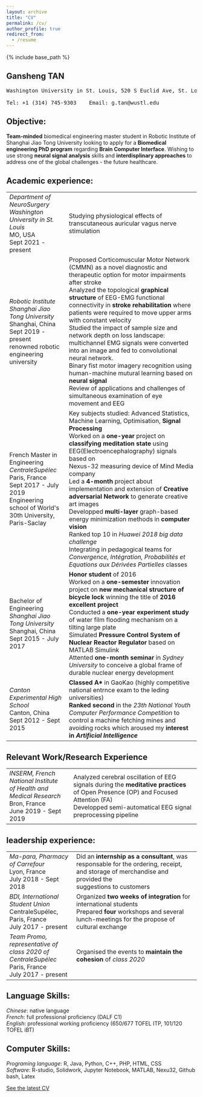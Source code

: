 ```yaml
---
layout: archive
title: "CV"
permalink: /cv/
author_profile: true
redirect_from:
  - /resume
---
```


{% include base_path %}

## Gansheng TAN 
<pre>
Washington University in St. Louis, 520 S Euclid Ave, St. Louis, MO 63110, USA <br>
Tel: +1 (314) 745-9303    Email: g.tan@wustl.edu 
</pre>

## Objective:
**Team-minded** biomedical engineering master student in Robotic Institute of Shanghai Jiao Tong University looking to apply for a **Biomedical engineering PhD program** regarding **Brain Computer Interface**. Wishing to use strong **neural signal analysis** skills and **interdisplinary approaches** to address one of the global challenges - the future healthcare.

## Academic experience:

<table border="0">
<tr>
     <td><i>Department of NeuroSurgery</i><br>
      <i>Washington University in St. Louis</i><br>
        MO, USA<br>
        Sept 2021 - present<br>
   </td>
    <td>
      Studying physiological effects of transcutaneous auricular vagus nerve stimulation <br>
   </td>
 </tr>
 
<tr>
    <td><i>Robotic Institute</i><br>
      <i>Shanghai Jiao Tong University</i><br>
        Shanghai, China<br>
        Sept 2019 - present<br>
        renowned robotic engineering university
   </td>
    <td>
      Proposed Corticomuscular Motor Network (CMMN) as a novel diagnostic and therapeutic option for motor impairments after stroke <br> 
      Analyzed the topological <b>graphical structure</b> of EEG-EMG functional connectivity in <b>stroke rehabilitation</b> where patients were required to move upper arms with constant velocity <br>
      Studied the impact of sample size and network depth on loss landscape: multichannel EMG signals were converted into an image and fed to convolutional neural network. <br>
      Binary fist motor imagery recognition using human-machine mutural learning based on <b>neural signal</b><br>
      Review of applications and challenges of simultaneous examination of eye movement and EEG<br>
    </td>
 </tr>
  
 <tr>
    <td>French Master in Engineering<br>
      <i>CentraleSupélec</i><br>
        Paris, France<br>
        Sept 2017 - July 2019<br>
        Engineering school of World's <br>
      30th University, Paris-Saclay
   </td>
    <td>
      Key subjects studied: Advanced Statistics, Machine Learning, Optimisation, <b>Signal Processing</b><br>
      Worked on a <b>one-year</b> project on <b>classifying meditation state</b> using EEG(Electroencephalography) signals based on<br>
      Nexus-32 measuring device of Mind Media company<br>
      Led a <b>4-month</b> project about implementation and extension of <b>Creative adversarial Network</b> to generate creative art images <br>
      Developped <b>multi-layer</b> graph-based energy minimization methods in <b>computer vision</b><br>
      Ranked top 10 in <i>Huawei 2018 big data challenge</i><br>
      Integrating in pedagogical teams for <i>Convergence, Intégration, Probabilités et Equations aux Dérivées Partielles</i> classes
   </td>
 </tr>
  
 <tr>
    <td>Bachelor of Engineering<br>
      <i>Shanghai Jiao Tong University</i><br>
        Shanghai, China<br>
        Sept 2015 - July 2017
   </td> 
  <td>
    <b>Honor student</b> of 2016<br>
    Worked on a <b>one-semester</b> innovation project on <b>new mechanical structure of bicycle lock </b>winning the title of <b>2016<br>
    excellent project</b><br>
    Conducted a <b>one-year experiment study</b> of water film flooding mechanism on a tilting large plate<br>
    Simulated <b>Pressure Control System of Nuclear Reactor Regulator</b> based on MATLAB Simulink<br>
    Attented <b>one-month seminar</b> in <i>Sydney University</i> to conceive a global frame of durable nuclear energy development    
  </td>
 </tr>
 
 <tr>
  <td>
    <i>Canton Experimental High School</i><br>
    Canton, China<BR>
    Sept 2012 - Sept 2015
    </td>
  <td>
    <b>Classed A*</b> in GaoKao (highly competitive national entrnce exam to the leding universities)<br>
    <b>Ranked second</b> in the <i>23th National Youth Computer Performance Competition</i> to control a machine fetching mines and<br>
    avoiding rocks which aroused my <b>interest in <i>Artificial Intelligence</i></b>
    </td>
  </tr>
 
</table>

## Relevant Work/Research Experience
<table border="0">
 
 <tr>
    <td>
      <i>INSERM, French National Institute <br>
      of Health and Medical Research</i><br>
      Bron, France<br>
      June 2019 - Sept 2019
   </td>
    <td>
      Analyzed cerebral oscillation of EEG signals during the <b>meditative practices</b> <br>
      of Open Presence (OP) and Focused Attention (FA)<br>
      <!---
      Searching unique EEG-based or MEG-based indicator for expert meditator comparing to novice<br>
      --->
      Developped semi-automatical EEG signal preprocessing pipeline
   </td>
 </tr>
 </table>

## leadership experience:
<table border="0">
 
 <tr>
    <td><i>Ma-para, Pharmacy of Carrefour</i><br>
        Lyon, France<br>
        July 2018 - Sept 2018
   </td>
    <td>
      Did an <b>internship as a consultant</b>, was responsable for the ordering, receipt, and storage of merchandise and provided the<br>
      suggestions to customers
   </td>
 </tr>
  
 <tr>
    <td><i>BDI, International Student Union</i><br>
        CentraleSupélec, Paris, France<br>
        July 2017 - present
   </td> 
  <td>
    Organized <b>two weeks of integration</b> for international students<br>
    Prepared <b>four</b> workshops and several lunch-meetings for the propose of cultural exchange   
  </td>
 </tr>
 
 <tr>
    <td><i>Team Promo, representative of <br>
      class 2020 of CentraleSupélec </i><br>
        Paris, France<br>
        July 2017 - present
   </td> 
  <td>
    Organised the events to <b>maintain the cohesion</b> of <i>class 2020</i><br>
  </td>
 </tr>
 </table>
  
## Language Skills:
*Chinese*: native language<br>
*French*: full professional proficiency (DALF C1)<br>
*English*: professional working proficiency (650/677 TOFEL ITP, 101/120 TOFEL iBT)<br>

## Computer Skills:
*Programing language*: R, Java, Python, C++, PHP, HTML, CSS<br>
*Software*: R-studio, Solidwork, Jupyter Notebook, MATLAB, Nexu32, Github bash, Latex

<!---
## Reference available on request:
NO
|-|-|-|
| :-: |--| :-: |
|Professor *Antoine Chaillet*<br>CentraleSupélec, Université Paris-Saclay|         |Director *Maria-Soledad Verstraete*<br>CentraleSupélec, Université Paris-Saclay|
Display
| | &nbsp; &nbsp; &nbsp;&nbsp; &nbsp; &nbsp; &nbsp; &nbsp; &nbsp; &nbsp; &nbsp; &nbsp; &nbsp; &nbsp; &nbsp; &nbsp; &nbsp; &nbsp;&nbsp; &nbsp; &nbsp; &nbsp; &nbsp; &nbsp; | |
|                         :-:                                            |-|                          :-:                           |
|Professor *Antoine Chaillet*<br>CentraleSupélec, Université Paris-Saclay| | Director *Maria-Soledad Verstraete*<br>CentraleSupélec, Université Paris-Saclay|
--->

<a href="/files/CV_GT.pdf">See the latest CV</a>
